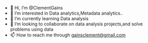 - 👋 Hi, I’m @ClementGains
- 👀 I’m interested in Data analytics,Metadata analytics..
- 🌱 I’m currently learning Data analysis
- 💞️ I’m looking to collaborate on data analysis projects,and solve problems using data
- 📫 How to reach me through gainsclement@gmail.com

<!---
ClementGains/ClementGains is a ✨ special ✨ repository because its `README.md` (this file) appears on your GitHub profile.
You can click the Preview link to take a look at your changes.
--->
